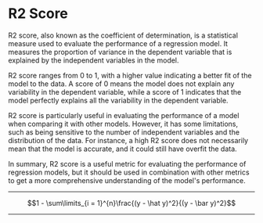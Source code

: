 # R2 Score

R2 score, also known as the coefficient of determination, is a statistical measure used to evaluate the performance of a regression model. It measures the proportion of variance in the dependent variable that is explained by the independent variables in the model.

R2 score ranges from 0 to 1, with a higher value indicating a better fit of the model to the data. A score of 0 means the model does not explain any variability in the dependent variable, while a score of 1 indicates that the model perfectly explains all the variability in the dependent variable.

R2 score is particularly useful in evaluating the performance of a model when comparing it with other models. However, it has some limitations, such as being sensitive to the number of independent variables and the distribution of the data. For instance, a high R2 score does not necessarily mean that the model is accurate, and it could still have overfit the data.

In summary, R2 score is a useful metric for evaluating the performance of regression models, but it should be used in combination with other metrics to get a more comprehensive understanding of the model's performance.

****
$$1 - \sum\limits_{i = 1}^{n}\frac{(y - \hat y)^2}{(y - \bar y)^2}$$
****
